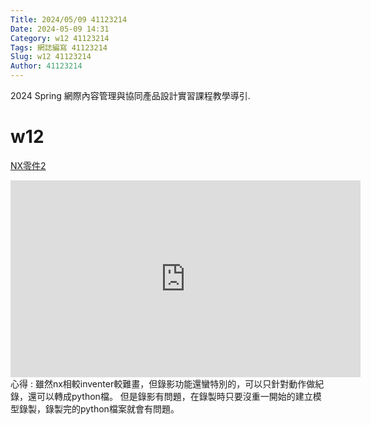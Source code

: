 ```yaml
---
Title: 2024/05/09 41123214
Date: 2024-05-09 14:31
Category: w12 41123214
Tags: 網誌編寫 41123214
Slug: w12 41123214
Author: 41123214
---
```


2024 Spring 網際內容管理與協同產品設計實習課程教學導引.

<!-- PELICAN_END_SUMMARY -->

# w12
[NX零件2](https://nfuedu-my.sharepoint.com/personal/41123214_nfu_edu_tw/_layouts/15/onedrive.aspx?id=%2Fpersonal%2F41123214%5Fnfu%5Fedu%5Ftw%2FDocuments%2F41123214%2D1%2Epy&parent=%2Fpersonal%2F41123214%5Fnfu%5Fedu%5Ftw%2FDocuments&ga=1)

<iframe width="560" height="315" src="https://www.youtube.com/embed/01V69g1XjM8?si=xxOyhSNPktqPz7cg" title="YouTube video player" frameborder="0" allow="accelerometer; autoplay; clipboard-write; encrypted-media; gyroscope; picture-in-picture; web-share" referrerpolicy="strict-origin-when-cross-origin" allowfullscreen></iframe>
心得 : 雖然nx相較inventer較難畫，但錄影功能還蠻特別的，可以只針對動作做紀錄，還可以轉成python檔。
但是錄影有問題，在錄製時只要沒重一開始的建立模型錄製，錄製完的python檔案就會有問題。